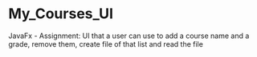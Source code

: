 # My_Courses_UI
JavaFx - Assignment: UI that a user can use to add a course name and a grade, remove them, create file of that list and read the file
